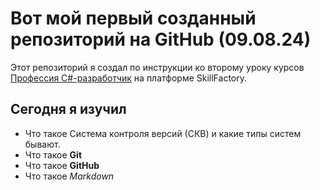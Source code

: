 # Вот мой первый созданный репозиторий на GitHub (09.08.24) 
Этот репозиторий я создал по инструкции ко второму уроку курсов [Профессия C#-разработчик](https://apps.skillfactory.ru/learning/course/course-v1:SkillFactory+CDEV+2021/block-v1:SkillFactory+CDEV+2021+type@sequential+block@08bc860288a24248ad5aec35f1e9662e/block-v1:SkillFactory+CDEV+2021+type@vertical+block@40d9d6e01eae4fee8296485976d59fb0) на платформе SkillFactory. 
## Сегодня я изучил 
* Что такое Система контроля версий (СКВ) и какие типы систем бывают.
* Что такое **Git**
* Что такое **GitHub**
* Что такое _Markdown_
